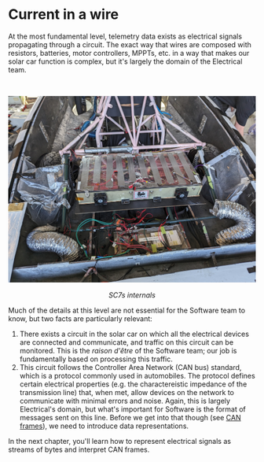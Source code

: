 # Current in a wire

At the most fundamental level, telemetry data exists as electrical signals propagating
through a circuit. The exact way that wires are composed with resistors, batteries,
motor controllers, MPPTs, etc. in a way that makes our solar car function is complex,
but it's largely the domain of the Electrical team.

<br />

![SC7s internals](../../images/car-internals.jpg)
<div style="text-align: center"><i>SC7s internals</i></div>

Much of the details at this level are not essential for the Software team to know,
but two facts are particularly relevant:

1. There exists a circuit in the solar car on which all the electrical devices are
connected and communicate, and traffic on this circuit can be monitored. This is
the *raison d'être* of the Software team; our job is fundamentally based on
processing this traffic.
2. This circuit follows the Controller Area Network (CAN bus) standard, which is
a protocol commonly used in automobiles. The protocol defines certain electrical
properties (e.g. the charactereistic impedance of the transmission line) that,
when met, allow devices on the network to communicate with minimal errors and
noise. Again, this is largely Electrical's domain, but what's important for
Software is the format of messages sent on this line. Before we get into that
though (see [CAN frames](../step-1/can-frames.md)), we need to introduce data
representations.

In the next chapter, you'll learn how to represent electrical signals as streams
of bytes and interpret CAN frames.

